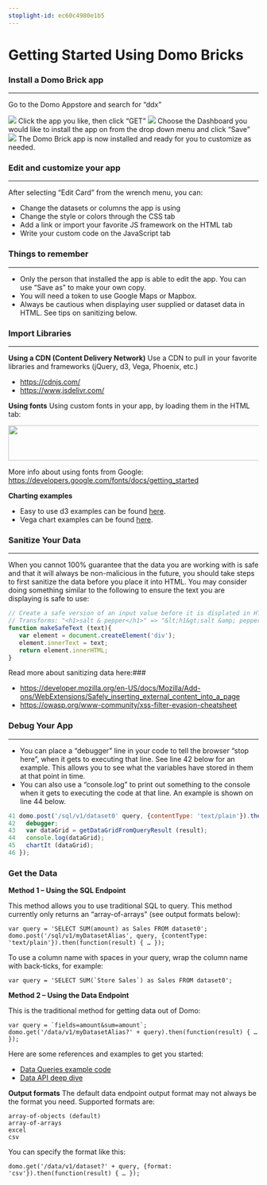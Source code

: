 ```yaml
---
stoplight-id: ec60c4980e1b5
---
```


# Getting Started Using Domo Bricks

### Install a Domo Brick app
---
Go to the Domo Appstore and search for “ddx”

<img class="alignnone size-full" src="https://web-assets.domo.com/blog/wp-content/uploads/2021/07/DDX-AppstoreGallery.png" />
Click the app you like, then click “GET”

<img class="alignnone size-full" src="https://web-assets.domo.com/blog/wp-content/uploads/2021/07/DDX-AppstoreDetail.png" />
Choose the Dashboard you would like to install the app on from the drop down menu and click “Save”

<img class="alignnone size-full" src="https://web-assets.domo.com/blog/wp-content/uploads/2021/07/DDX-Appstore-AddTo.png" />
The Domo Brick app is now installed and ready for you to customize as needed.

### Edit and customize your app
---
After selecting “Edit Card” from the wrench menu, you can:
<ul>
 	<li>Change the datasets or columns the app is using</li>
 	<li>Change the style or colors through the CSS tab</li>
 	<li>Add a link or import your favorite JS framework on the HTML tab</li>
 	<li>Write your custom code on the JavaScript tab</li>
</ul>


### Things to remember
---
<ul>
 	<li>Only the person that installed the app is able to edit the app. You can use “Save as” to make your own copy.</li>
 	<li>You will need a token to use Google Maps or Mapbox.</li>
 	<li>Always be cautious when displaying user supplied or dataset data in HTML. See tips on sanitizing below.</li>
</ul>

### Import Libraries
---
<strong>Using a CDN (Content Delivery Network)</strong>
Use a CDN to pull in your favorite libraries and frameworks (jQuery, d3, Vega, Phoenix, etc.)
- <a href="https://cdnjs.com/" target="_blank" rel="noopener">https://cdnjs.com/</a>
- <a href="https://www.jsdelivr.com/" target="_blank" rel="noopener">https://www.jsdelivr.com/</a>

<strong>Using fonts</strong>
Using custom fonts in your app, by loading them in the HTML tab:

<img class="alignnone size-full" src="https://web-assets.domo.com/blog/wp-content/uploads/2021/07/DDXBricks-Install1.png" width="913" height="71" />

More info about using fonts from Google: <a href="https://developers.google.com/fonts/docs/getting_started" target="_blank" rel="noopener">https://developers.google.com/fonts/docs/getting_started</a>

<strong>Charting examples</strong>
<ul>
 	<li>Easy to use d3 examples can be found <a href="https://www.d3-graph-gallery.com/" target="_blank" rel="noopener">here</a>.</li>
 	<li>Vega chart examples can be found <a href="https://vega.github.io/vega/examples/" target="_blank" rel="noopener">here</a>.</li>
</ul>

### Sanitize Your Data
---
When you cannot 100% guarantee that the data you are working with is safe and that it will always be non-malicious in the future, you should take steps to first sanitize the data before you place it into HTML. You may consider doing something similar to the following to ensure the text you are displaying is safe to use:

```js
// Create a safe version of an input value before it is displated in HTML or stored to the database
// Transforms: "<h1>salt & pepper</h1>" => "&lt;h1&gt;salt &amp; pepper&lt/h1&gt;"
function makeSafeText (text){
   var element = document.createElement('div');
   element.innerText = text;
   return element.innerHTML;
}
```
Read more about sanitizing data here:### 
<ul>
 	<li><a href="https://developer.mozilla.org/en-US/docs/Mozilla/Add-ons/WebExtensions/Safely_inserting_external_content_into_a_page" target="_blank" rel="noopener">https://developer.mozilla.org/en-US/docs/Mozilla/Add-ons/WebExtensions/Safely_inserting_external_content_into_a_page</a></li>
 	<li><a href="https://owasp.org/www-community/xss-filter-evasion-cheatsheet" target="_blank" rel="noopener">https://owasp.org/www-community/xss-filter-evasion-cheatsheet</a></li>
</ul>


### Debug Your App
---
<ul>
 	<li>You can place a “debugger” line in your code to tell the browser “stop here”, when it gets to executing that line. See line 42 below for an example. This allows you to see what the variables have stored in them at that point in time.</li>
 	<li>You can also use a “console.log” to print out something to the console when it gets to executing the code at that line. An example is shown on line 44 below.</li>
</ul>

```js
41 domo.post('/sql/v1/dataset0' query, {contentType: 'text/plain'}).then(function(result) {
42   debugger;
43   var dataGrid = getDataGridFromQueryResult (result);
44   console.log(dataGrid);
45   chartIt (dataGrid);
46 });
```

### Get the Data

**Method 1 – Using the SQL Endpoint**

This method allows you to use traditional SQL to query. This method currently only returns an “array-of-arrays” (see output formats below):

``` text
var query = 'SELECT SUM(amount) as Sales FROM dataset0';
domo.post('/sql/v1/myDatasetAlias', query, {contentType: 'text/plain'}).then(function(result) { … });
```

To use a column name with spaces in your query, wrap the column name with back-ticks, for example:

``` text
var query = 'SELECT SUM(`Store Sales`) as Sales FROM dataset0';
```

**Method 2 – Using the Data Endpoint**

This is the traditional method for getting data out of Domo:

``` text
var query = `fields=amount&sum=amount`;
domo.get('/data/v1/myDatasetAlias?' + query).then(function(result) { … });
```

Here are some references and examples to get you started:

- [Data Queries example code](../../App-Framework/Guides/querying-data.md)
- [Data API deep dive](../../../Domo-App-APIs/Data-API.md)

**Output formats**
The default data endpoint output format may not always be the format you need. Supported formats are:
``` text
array-of-objects (default)
array-of-arrays
excel
csv
```

You can specify the format like this:

```text
domo.get('/data/v1/dataset?' + query, {format: 'csv'}).then(function(result) { … });
```


